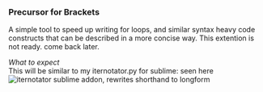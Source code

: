 ### Precursor for Brackets
A simple tool to speed up writing for loops, and similar syntax heavy code constructs that can be described in a more concise way. This extention is not ready. come back later.  
  
*What to expect*  
This will be similar to my iternotator.py for sublime: seen here  
![iternotator sublime addon, rewrites shorthand to longform](http://i.imgur.com/sDvZwBZ.gif)
